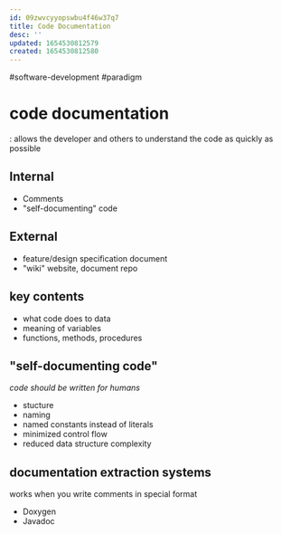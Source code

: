 ```yaml
---
id: 09zwvcyyopswbu4f46w37q7
title: Code Documentation
desc: ''
updated: 1654530812579
created: 1654530812580
---
```

#software-development #paradigm 
# code documentation
: allows the developer and others to understand the code as quickly as possible
## Internal
- Comments
- "self-documenting" code
## External
- feature/design specification document
- "wiki" website, document repo
## key contents
- what code does to data
- meaning of variables
- functions, methods, procedures
## "self-documenting code"
*code should be written for humans*
- stucture
- naming
- named constants instead of literals
- minimized control flow
- reduced data structure complexity
## documentation extraction systems
works when you write comments in special format
- Doxygen
- Javadoc
